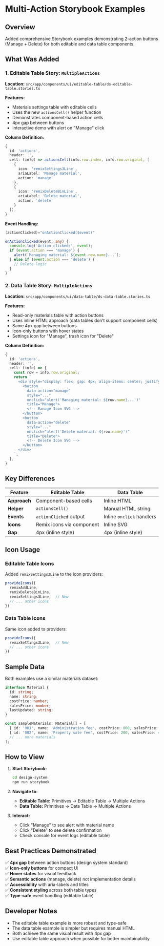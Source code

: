 # Multi-Action Storybook Examples

## Overview

Added comprehensive Storybook examples demonstrating 2-action buttons (Manage + Delete) for both editable and data table components.

## What Was Added

### 1. Editable Table Story: `MultipleActions`

**Location:** `src/app/components/ui/editable-table/ds-editable-table.stories.ts`

**Features:**
- Materials settings table with editable cells
- Uses the new `actionsCell()` helper function
- Demonstrates component-based action cells
- 4px gap between buttons
- Interactive demo with alert on "Manage" click

**Column Definition:**
```typescript
{
  id: 'actions',
  header: '',
  cell: (info) => actionsCell(info.row.index, info.row.original, [
    { 
      icon: 'remixSettings3Line', 
      ariaLabel: 'Manage material', 
      action: 'manage' 
    },
    { 
      icon: 'remixDeleteBinLine', 
      ariaLabel: 'Delete material', 
      action: 'delete' 
    }
  ]),
}
```

**Event Handling:**
```typescript
(actionClicked)="onActionClicked($event)"

onActionClicked(event: any) {
  console.log('Action clicked:', event);
  if (event.action === 'manage') {
    alert(`Managing material: ${event.row.name}...`);
  } else if (event.action === 'delete') {
    // Delete logic
  }
}
```

### 2. Data Table Story: `MultipleActions`

**Location:** `src/app/components/ui/data-table/ds-data-table.stories.ts`

**Features:**
- Read-only materials table with action buttons
- Uses inline HTML approach (data tables don't support component cells)
- Same 4px gap between buttons
- Icon-only buttons with hover states
- Settings icon for "Manage", trash icon for "Delete"

**Column Definition:**
```typescript
{
  id: 'actions',
  header: '',
  cell: (info) => {
    const row = info.row.original;
    return `
      <div style="display: flex; gap: 4px; align-items: center; justify-content: flex-end;">
        <button 
          data-action="manage"
          style="..."
          onclick="alert('Managing material: ${row.name}...')"
          title="Manage">
          <!-- Manage Icon SVG -->
        </button>
        <button 
          data-action="delete"
          style="..."
          onclick="alert('Delete material: ${row.name}')"
          title="Delete">
          <!-- Delete Icon SVG -->
        </button>
      </div>
    `;
  },
}
```

## Key Differences

| Feature | Editable Table | Data Table |
|---------|---------------|------------|
| **Approach** | Component-based cells | Inline HTML |
| **Helper** | `actionsCell()` | Manual HTML string |
| **Events** | `actionClicked` output | Inline `onclick` handlers |
| **Icons** | Remix icons via component | Inline SVG |
| **Gap** | 4px (inline style) | 4px (inline style) |

## Icon Usage

### Editable Table Icons
Added `remixSettings3Line` to the icon providers:
```typescript
provideIcons({
  remixAddLine,
  remixDeleteBinLine,
  remixSettings3Line,  // New
  // ... other icons
})
```

### Data Table Icons
Same icon added to providers:
```typescript
provideIcons({
  remixSettings3Line,  // New
  // ... other icons
})
```

## Sample Data

Both examples use a similar materials dataset:
```typescript
interface Material {
  id: string;
  name: string;
  costPrice: number;
  salesPrice: number;
  lastUpdated: string;
}

const sampleMaterials: Material[] = [
  { id: '001', name: 'Administration fee', costPrice: 800, salesPrice: 1000, lastUpdated: 'Oct 24, 24' },
  { id: '002', name: 'Property sale fee', costPrice: 200, salesPrice: 400, lastUpdated: 'Sep 2, 25' },
  // ... more materials
];
```

## How to View

1. **Start Storybook:**
   ```bash
   cd design-system
   npm run storybook
   ```

2. **Navigate to:**
   - **Editable Table:** Primitives → Editable Table → Multiple Actions
   - **Data Table:** Primitives → Data Table → Multiple Actions

3. **Interact:**
   - Click "Manage" to see alert with material name
   - Click "Delete" to see delete confirmation
   - Check console for event logs (editable table)

## Best Practices Demonstrated

✅ **4px gap** between action buttons (design system standard)  
✅ **Icon-only buttons** for compact UI  
✅ **Hover states** for visual feedback  
✅ **Semantic actions** (manage, delete) not implementation details  
✅ **Accessibility** with aria-labels and titles  
✅ **Consistent styling** across both table types  
✅ **Type-safe** event handling (editable table)

## Developer Notes

- The editable table example is more robust and type-safe
- The data table example is simpler but requires manual HTML
- Both achieve the same visual result with 4px gap
- Use editable table approach when possible for better maintainability


